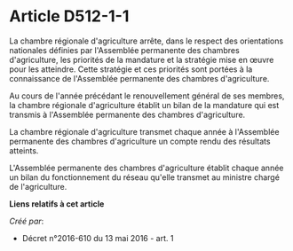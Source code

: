 # Article D512-1-1

La chambre régionale d'agriculture arrête, dans le respect des orientations nationales définies par l'Assemblée permanente
des chambres d'agriculture, les priorités de la mandature et la stratégie mise en œuvre pour les atteindre. Cette stratégie
et ces priorités sont portées à la connaissance de l'Assemblée permanente des chambres d'agriculture. 

Au cours de l'année précédant le renouvellement général de ses membres, la chambre régionale d'agriculture établit un bilan
de la mandature qui est transmis à l'Assemblée permanente des chambres d'agriculture. 

La chambre régionale d'agriculture transmet chaque année à l'Assemblée permanente des chambres d'agriculture un compte rendu
des résultats atteints. 

L'Assemblée permanente des chambres d'agriculture établit chaque année un bilan du fonctionnement du réseau qu'elle transmet
au ministre chargé de l'agriculture.

**Liens relatifs à cet article**

_Créé par_:

  - Décret n°2016-610 du 13 mai 2016 - art. 1
